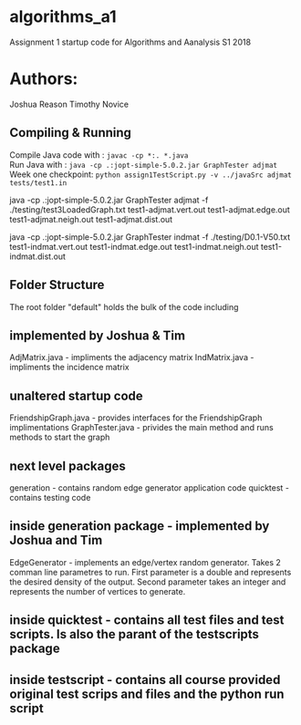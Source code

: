 # algorithms_a1
Assignment 1 startup code for Algorithms and Aanalysis S1 2018  
# Authors: 
Joshua Reason 
Timothy Novice

## Compiling & Running
Compile Java code with : `javac -cp *:. *.java`  
Run Java with : `java -cp .:jopt-simple-5.0.2.jar GraphTester adjmat`  
Week one checkpoint: `python assign1TestScript.py -v ../javaSrc adjmat tests/test1.in`  

java -cp .:jopt-simple-5.0.2.jar GraphTester adjmat -f ./testing/test3LoadedGraph.txt test1-adjmat.vert.out test1-adjmat.edge.out test1-adjmat.neigh.out test1-adjmat.dist.out

java -cp .:jopt-simple-5.0.2.jar GraphTester indmat -f ./testing/D0.1-V50.txt test1-indmat.vert.out test1-indmat.edge.out test1-indmat.neigh.out test1-indmat.dist.out

## Folder Structure
The root folder "default" holds the bulk of the code including
## implemented by Joshua & Tim
AdjMatrix.java - impliments the adjacency matrix 
IndMatrix.java - impliments the incidence matrix
## unaltered startup code
FriendshipGraph.java - provides interfaces for the FriendshipGraph implimentations
GraphTester.java - privides the main method and runs methods to start the graph
## next level packages
generation - contains random edge generator application code
quicktest - contains testing code
## inside generation package - implemented by Joshua and Tim
EdgeGenerator - implements an edge/vertex random generator. Takes 2 comman line parametres to run. First parameter is a double and represents the desired density of the output. Second parameter takes an integer and represents the number of vertices to generate.
## inside quicktest - contains all test files and test scripts. Is also the parant of the testscripts package
## inside testscript - contains all course provided original test scrips and files and the python run script




